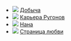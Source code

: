 * ![](/books/prose_classic/Эмиль%20Золя/Добыча.jpg) [Добыча](/books/prose_classic/Эмиль%20Золя/Добыча)
* ![](/books/prose_classic/Эмиль%20Золя/Карьера%20Ругонов.jpg) [Карьера Ругонов](/books/prose_classic/Эмиль%20Золя/Карьера%20Ругонов)
* ![](/books/prose_classic/Эмиль%20Золя/Нана.jpg) [Нана](/books/prose_classic/Эмиль%20Золя/Нана)
* ![](/books/prose_classic/Эмиль%20Золя/Страница%20любви.jpg) [Страница любви](/books/prose_classic/Эмиль%20Золя/Страница%20любви)